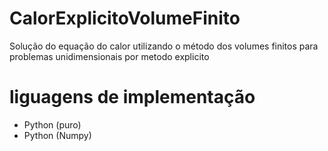 # CalorExplicitoVolumeFinito

Solução do equação do calor utilizando o método dos volumes finitos para problemas unidimensionais por metodo explicito

# liguagens de implementação
* Python (puro)
* Python (Numpy)
